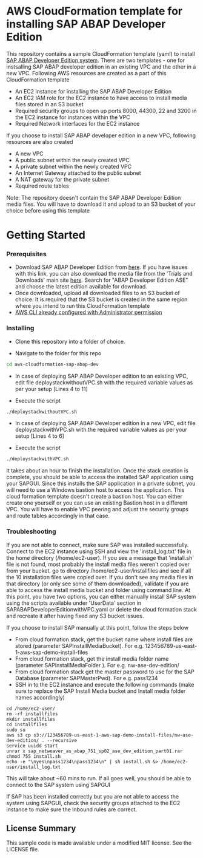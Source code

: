 # AWS CloudFormation template for installing SAP ABAP Developer Edition

This repository contains a sample CloudFormation template (yaml) to install [SAP ABAP Developer Edition system](https://www.sap.com/developer/trials-downloads/additional-downloads/sap-netweaver-as-abap-developer-edition-sp02-7-51-14493.html). There are two templates - one for instsalling SAP ABAP developer edition in an existing VPC and the other in a new VPC. Following AWS resources are created as a part of this CloudFormation template

- An EC2 instance for installing the SAP ABAP Developer Edition
- An EC2 IAM role for the EC2 instance to have access to install media files stored in an S3 bucket
- Required security groups to open up ports 8000, 44300, 22 and 3200 in the EC2 instance for instances within the VPC
- Required Network interfaces for the EC2 instance

If you choose to install SAP ABAP developer edition in a new VPC, following resources are also created

- A new VPC
- A public subnet within the newly created VPC
- A private subnet within the newly created VPC
- An Internet Gateway attached to the public subnet
- A NAT gateway for the private subnet
- Required route tables

Note: The repository doesn't contain the SAP ABAP Developer Edition media files. You will have to download it and upload to an S3 bucket of your choice before using this template

# Getting Started

### Prerequisites
- Download SAP ABAP Developer Edition from [here](https://www.sap.com/developer/trials-downloads/additional-downloads/sap-netweaver-as-abap-developer-edition-sp02-7-51-14493.html). If you have issues with this link, you can also download the media file from the 'Trials and Downloads' main site [here](https://developers.sap.com/trials-downloads.html). Search for "ABAP Developer Edition ASE" and choose the latest edition available for download. 
- Once downloaded, upload all downloaded files to an S3 bucket of choice. It is required that the S3 bucket is created in the same region where you intend to run this CloudFormation template
- [AWS CLI already configured with Administrator permission](https://docs.aws.amazon.com/cli/latest/userguide/cli-chap-welcome.html)

### Installing

- Clone this repository into a folder of choice.

- Navigate to the folder for this repo
```bash
cd aws-cloudformation-sap-abap-dev
```

- In case of deploying SAP ABAP Developer edition to an existing VPC, edit file deploystackwithoutVPC.sh with the required variable values as per your setup [Lines 4 to 11]

- Execute the script
```bash
./deploystackwithoutVPC.sh
```

- In case of deploying SAP ABAP Developer edition in a new VPC, edit file deploystackwithVPC.sh with the required variable values as per your setup [Lines 4 to 6]

- Execute the script
```bash
./deploystackwithVPC.sh
```

It takes about an hour to finish the installation. Once the stack creation is complete, you should be able to access the installed SAP application using your SAPGUI. Since this installs the SAP application in a private subnet, you will need to use a Windows bastion host to access the application. This cloud formation template doesn't create a bastion host. You can either create one yourself or you can use an existing Bastion host in a different VPC. You will have to enable VPC peering and adjust the security groups and route tables accordingly in that case.

### Troubleshooting
If you are not able to connect, make sure SAP was installed successfully. Connect to the EC2 instance using SSH and view the 'install_log.txt' file in the home directory (/home/ec2-user). If you see a message that 'install.sh' file is not found, most probably the install media files weren't copied over from your bucket. go to directory /home/ec2-user/installfiles and see if all the 10 installation files were copied over. If you don't see any media files in that directory (or only see some of them downloaded), validate if you are able to access the install media bucket and folder using command line. At this point, you have two options, you can either manually install SAP system using the scripts available under 'UserData' section in SAPABAPDeveloperEditionwithVPC.yaml or delete the cloud formation stack and recreate it after having fixed any S3 bucket issues.

If you choose to install SAP manually at this point, follow the steps below
- From cloud formation stack, get the bucket name where install files are stored (parameter SAPInstallMediaBucket). For e.g. 123456789-us-east-1-aws-sap-demo-install-files
- From cloud formation stack, get the install media folder name (parameter SAPInstallMediaFolder ). For e.g. nw-ase-dev-edition/
- From cloud formation stack get the master password to use for the SAP Database (parameter SAPMasterPwd). For e.g. pass1234
- SSH in to the EC2 instance and execute the following commands (make sure to replace the SAP Install Media bucket and Install media folder names accordingly)
```
cd /home/ec2-user/
rm -rf installfiles
mkdir installfiles
cd installfiles
sudo su
aws s3 cp s3://123456789-us-east-1-aws-sap-demo-install-files/nw-ase-dev-edition/ . --recursive
service uuidd start
unrar x sap_netweaver_as_abap_751_sp02_ase_dev_edition_part01.rar
chmod 755 install.sh
echo -e "\nyes\npass1234\npass1234\n" | sh install.sh &> /home/ec2-user/install_log.txt
```

This will take about ~60 mins to run. If all goes well, you should be able to connect to the SAP system using SAPGUI

If SAP has been installed correctly but you are not able to access the system using SAPGUI, check the security groups attached to the EC2 instance to make sure the inbound rules are correct.

## License Summary
This sample code is made available under a modified MIT license. See the LICENSE file.